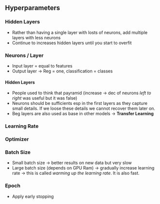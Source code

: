 ## Hyperparameters


### Hidden Layers

- Rather than having a single layer with losts of neurons, add multiple layers with less neurons
- Continue to increases hidden layers until you start to overfit



### Neurons / Layer

- Input layer = equal to features
- Output layer -> Reg = one, classification = classes
 #### Hidden Layers
- People used to think that payramid (increase -> dec of neurons *left to right* was useful but it was false)
- Neurons should be sufficients esp in the first layers as they capture small details. If we loose these details we cannot recover them later on. 
- Beg layers are also used as base in other models -> **Transfer Learning**


### Learning Rate

### Optimizer

### Batch Size
- Small batch size -> better results on new data but very slow
- Large batch size (depends on GPU Ram) -> gradually increase learning rate -> this is called *warming up the learning rate*. It is also fast.

### Epoch 

- Apply early stopping
